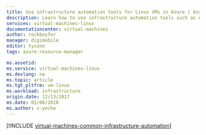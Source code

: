 ```yaml
---
title: Use infrastructure automation tools for Linux VMs in Azure | Azure
description: Learn how to use infrastructure automation tools such as Ansible, Chef, Puppet, Terraform, and Packer to create and manage Linux virtual machines in Azure
services: virtual-machines-linux
documentationcenter: virtual-machines
author: rockboyfor
manager: digimobile
editor: tysonn
tags: azure-resource-manager

ms.assetid: 
ms.service: virtual-machines-linux
ms.devlang: na
ms.topic: article
ms.tgt_pltfrm: vm-linux
ms.workload: infrastructure
origin.date: 12/13/2017
ms.date: 01/08/2018
ms.author: v-yeche
---
```


[!INCLUDE [virtual-machines-common-infrastructure-automation](../../../includes/virtual-machines-common-infrastructure-automation.md)]

<!--Not Available the parent file of includes file of virtual-machines-common-infrastructure-automation.md-->
<!--ms.date:01/08/2018-->
<!--Update_Description: update meta properties -->